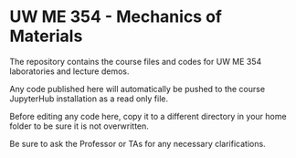 # UW ME 354 - Mechanics of Materials
The repository contains the course files and codes for UW ME 354 laboratories and lecture demos.

Any code published here will automatically be pushed to the course JupyterHub installation as a read only file. 

Before editing any code here, copy it to a different directory in your home folder to be sure it is not overwritten. 

Be sure to ask the Professor or TAs for any necessary clarifications. 
